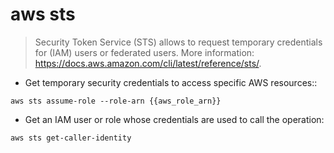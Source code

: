 # aws sts

> Security Token Service (STS) allows to request temporary credentials for (IAM) users or federated users.
> More information: <https://docs.aws.amazon.com/cli/latest/reference/sts/>.

- Get temporary security credentials to access specific AWS resources::

`aws sts assume-role --role-arn {{aws_role_arn}}`

- Get an IAM user or role whose credentials are used to call the operation:

`aws sts get-caller-identity`
